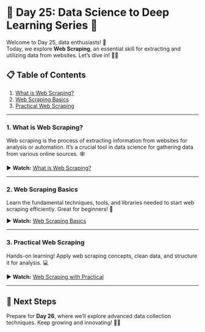 # 🌟 Day 25: Data Science to Deep Learning Series 🌟  

Welcome to Day 25, data enthusiasts! 🎉  
Today, we explore **Web Scraping**, an essential skill for extracting and utilizing data from websites. Let’s dive in! 🚀🌐  

## 📋 Table of Contents  
1. [What is Web Scraping?](#1-what-is-web-scraping)  
2. [Web Scraping Basics](#2-web-scraping-basics)  
3. [Practical Web Scraping](#3-practical-web-scraping)  

---

### 1. What is Web Scraping?  
Web scraping is the process of extracting information from websites for analysis or automation. It’s a crucial tool in data science for gathering data from various online sources. 🕸️  

▶️ **Watch:** [What is Web Scraping?](https://youtu.be/Ct8Gxo8StBU?si=Sr-g-41K-ooR7vO7)  

---

### 2. Web Scraping Basics  
Learn the fundamental techniques, tools, and libraries needed to start web scraping efficiently. Great for beginners! 🌟  

▶️ **Watch:** [Web Scraping Basics](https://youtu.be/8NOdgjC1988?si=YxEAZRVIUjLVWEUn)  

---

### 3. Practical Web Scraping  
Hands-on learning! Apply web scraping concepts, clean data, and structure it for analysis. 💻  

▶️ **Watch:** [Web Scraping with Practical](https://youtu.be/FagmjKdOIDs?si=KwA9yU1WygFtAmnF)  

---

## 🔗 Next Steps  
Prepare for **Day 26**, where we’ll explore advanced data collection techniques. Keep growing and innovating! 💪✨  
